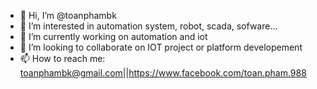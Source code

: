 - 👋 Hi, I’m @toanphambk
- 👀 I’m interested in automation system, robot, scada, sofware...
- 🌱 I’m currently working on automation and iot 
- 💞️ I’m looking to collaborate on IOT project or platform developement 
- 📫 How to reach me: toanphambk@gmail.com||https://www.facebook.com/toan.pham.988


